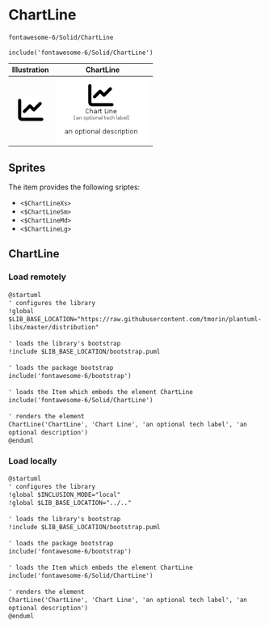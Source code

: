 # ChartLine


```text
fontawesome-6/Solid/ChartLine
```

```text
include('fontawesome-6/Solid/ChartLine')
```



| Illustration | ChartLine |
| :---: | :---: |
| ![illustration for Illustration](../../fontawesome-6/Solid/ChartLine.png) | ![illustration for ChartLine](../../fontawesome-6/Solid/ChartLine.Local.png) |



## Sprites
The item provides the following sriptes:

- `<$ChartLineXs>`
- `<$ChartLineSm>`
- `<$ChartLineMd>`
- `<$ChartLineLg>`





## ChartLine

### Load remotely
```plantuml
@startuml
' configures the library
!global $LIB_BASE_LOCATION="https://raw.githubusercontent.com/tmorin/plantuml-libs/master/distribution"

' loads the library's bootstrap
!include $LIB_BASE_LOCATION/bootstrap.puml

' loads the package bootstrap
include('fontawesome-6/bootstrap')

' loads the Item which embeds the element ChartLine
include('fontawesome-6/Solid/ChartLine')

' renders the element
ChartLine('ChartLine', 'Chart Line', 'an optional tech label', 'an optional description')
@enduml
```

### Load locally
```plantuml
@startuml
' configures the library
!global $INCLUSION_MODE="local"
!global $LIB_BASE_LOCATION="../.."

' loads the library's bootstrap
!include $LIB_BASE_LOCATION/bootstrap.puml

' loads the package bootstrap
include('fontawesome-6/bootstrap')

' loads the Item which embeds the element ChartLine
include('fontawesome-6/Solid/ChartLine')

' renders the element
ChartLine('ChartLine', 'Chart Line', 'an optional tech label', 'an optional description')
@enduml
```

